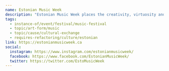 ```yaml
---
name: Estonian Music Week
description: "Estonian Music Week places the creativity, virtuosity and heritage of two northern musical landscapes centre stage in Toronto, Canada. Founded in 2018 by the Museum of Estonians Abroad (VEMU) to mark the 100th anniversary of the Republic of Estonia, EMW has grown into the largest Estonian cultural event in Canada. This bi-annual festival spotlights contemporary and traditional music from Estonia and Canada."
tags:
  - instance-of/event/festival/music-festival
  - topic/art-form/music
  - topic/cause/cultural-exchange
  - requires-refactoring/culture/estonian
link: https://estonianmusicweek.ca
social:
  instagram: https://www.instagram.com/estonianmusicweek/
  facebook: https://www.facebook.com/EstonianMusicWeek/
  twitter: https://twitter.com/EstoMusicWeek
---
```

